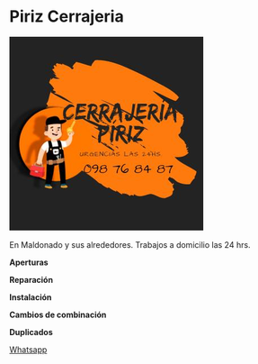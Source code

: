 # Piriz Cerrajeria
![Image](https://raw.githubusercontent.com/rodrigocerrajeria/cerrajeriapiriz.github.io/gh-pages/logo_chico.png)

En Maldonado y sus alrededores. Trabajos a domicilio las 24 hrs.

**Aperturas**

**Reparación**

**Instalación**

**Cambios de combinación**

**Duplicados**

[Whatsapp](https://api.whatsapp.com/send?phone=+59898768487)
